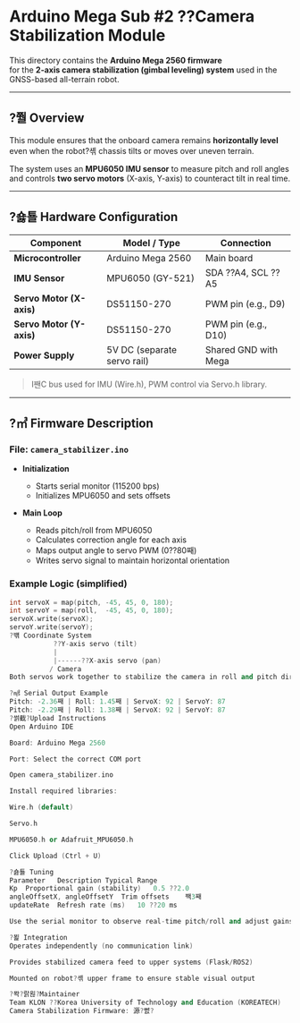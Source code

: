 ﻿# Arduino Mega Sub #2 ??Camera Stabilization Module

This directory contains the **Arduino Mega 2560 firmware**  
for the **2-axis camera stabilization (gimbal leveling) system** used in the GNSS-based all-terrain robot.

---

## ?쭬 Overview

This module ensures that the onboard camera remains **horizontally level**  
even when the robot?셲 chassis tilts or moves over uneven terrain.

The system uses an **MPU6050 IMU sensor** to measure pitch and roll angles  
and controls **two servo motors** (X-axis, Y-axis) to counteract tilt in real time.

---

## ?숋툘 Hardware Configuration

| Component | Model / Type | Connection |
|------------|---------------|-------------|
| **Microcontroller** | Arduino Mega 2560 | Main board |
| **IMU Sensor** | MPU6050 (GY-521) | SDA ??A4, SCL ??A5 |
| **Servo Motor (X-axis)** | DS51150-270 | PWM pin (e.g., D9) |
| **Servo Motor (Y-axis)** | DS51150-270 | PWM pin (e.g., D10) |
| **Power Supply** | 5V DC (separate servo rail) | Shared GND with Mega |

> I짼C bus used for IMU (Wire.h), PWM control via Servo.h library.

---

## ?㎥ Firmware Description

### File: `camera_stabilizer.ino`

- **Initialization**
  - Starts serial monitor (115200 bps)
  - Initializes MPU6050 and sets offsets

- **Main Loop**
  - Reads pitch/roll from MPU6050
  - Calculates correction angle for each axis
  - Maps output angle to servo PWM (0??80째)
  - Writes servo signal to maintain horizontal orientation

### Example Logic (simplified)
```cpp
int servoX = map(pitch, -45, 45, 0, 180);
int servoY = map(roll,  -45, 45, 0, 180);
servoX.write(servoX);
servoY.write(servoY);
?뱪 Coordinate System
           ??Y-axis servo (tilt)
           |
           |------??X-axis servo (pan)
          / Camera
Both servos work together to stabilize the camera in roll and pitch directions.

?㎨ Serial Output Example
Pitch: -2.36째 | Roll: 1.45째 | ServoX: 92 | ServoY: 87
Pitch: -2.29째 | Roll: 1.38째 | ServoX: 92 | ServoY: 87
?썱截?Upload Instructions
Open Arduino IDE

Board: Arduino Mega 2560

Port: Select the correct COM port

Open camera_stabilizer.ino

Install required libraries:

Wire.h (default)

Servo.h

MPU6050.h or Adafruit_MPU6050.h

Click Upload (Ctrl + U)

?숋툘 Tuning
Parameter	Description	Typical Range
Kp	Proportional gain (stability)	0.5 ??2.0
angleOffsetX, angleOffsetY	Trim offsets	짹3째
updateRate	Refresh rate (ms)	10 ??20 ms

Use the serial monitor to observe real-time pitch/roll and adjust gains for smooth motion.

?뵕 Integration
Operates independently (no communication link)

Provides stabilized camera feed to upper systems (Flask/ROS2)

Mounted on robot?셲 upper frame to ensure stable visual output

?뫅?랅윊?Maintainer
Team KLON ??Korea University of Technology and Education (KOREATECH)
Camera Stabilization Firmware: 源?뺤?

